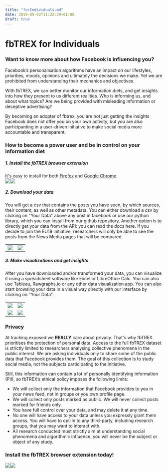 ```yaml
---
title: "forIndividuals.md"
date: 2019-05-02T11:22:29+01:00
draft: true
---
```

# fbTREX for Individuals
### Want to know more about how Facebook is influencing you?

Facebook’s personalisation algorithms have an impact on our lifestyles, priorities, moods, opinions and ultimately the decisions we make. Yet we are prohibited from understanding their mechanics and objectives. 

With fbTREX, we can better monitor our information diets, and get insights into how they present to us different realities. Who is informing us, and about what topics? Are we being provided with misleading information or deceptive advertising?

By becoming an adopter of fbtrex, you are not just getting the insights Facebook does not offer you on your own activity, but you are also participanting in a user-driven initiative to make social media more accountable and transparent.


### How to become a power user and be in control on your information diet

##### 1. Install the fbTREX browser extension

It's easy to install for both [Firefox](https://addons.mozilla.org/en-US/firefox/addon/facebook-tracking-exposed/) and [Google Chrome](https://chrome.google.com/webstore/detail/facebooktrackingexposed/fnknflppefckhjhecbfigfhlcbmcnmmi).<br>
<a target="_blank" href="https://addons.mozilla.org/en-US/firefox/addon/facebook-tracking-exposed/"><img src="https://facebook.tracking.exposed/images/AMO-button_1.png"></a><a target="_blank" href="https://chrome.google.com/webstore/detail/facebooktrackingexposed/fnknflppefckhjhecbfigfhlcbmcnmmi"><img src="https://facebook.tracking.exposed/images/ChromeWebStore_Badge_v2_206x58.png"></a>

##### 2. Download your data

You will get a csv that contains the posts you have seen, by which sources, their content, as well as other metadata. You can either download a csv by clicking on "Your Data" above any post in facebook or use our python library, which you can install from our github repository. Another option is to directly get your data from the API: you can read the docs here.
If you decide to join the EU19 initiative, researchers will only be able to see the posts from the News Media pages that will be compared.


<table><tr><td><img src="https://user-images.githubusercontent.com/40333748/57098627-dadcee00-6d1a-11e9-8512-a2cfa48271e2.png"></td><td><img src="https://user-images.githubusercontent.com/40333748/57107827-63668900-6d31-11e9-89c7-e5ea0f9acf3c.png"></td></tr></table>
  

##### 3. Make visualizations and get insights

After you have downloaded and/or transformed your data, you can visualize it using a spreadsheet software like Excel or LibreOffice Calc. You can also use Tableau, Rawgraphs.io or any other data visualization app. You can also start browsing your data in a visual way directly with our interface by clicking on "Your Data".

<table><tr><td><img src="https://user-images.githubusercontent.com/40333748/57097671-9f412480-6d18-11e9-8edd-ee027d4bceaf.png"></td><td><img src="https://user-images.githubusercontent.com/40333748/57097644-8a649100-6d18-11e9-9ec5-777527d90ca0.png"></td></tr><tr><td><img src="https://user-images.githubusercontent.com/40333748/57097704-b3852180-6d18-11e9-84f1-590c59a17ba5.png"></td><td><img src="https://user-images.githubusercontent.com/40333748/57106209-18e30d80-6d2d-11e9-80fe-7a5c94f29ddc.png"></td></tr></table>


### Privacy

At tracking.exposed we **REALLY** care about privacy. That's why fbTREX prioritises the protection of personal data. Access to the full fbTREX dataset is strictly limited to researchers analysing collective phenomena in the public interest. We are asking individuals only to share some of the public data that Facebook provides them. The goal of this collection is to study social media, not the subjects participating to the initiative.

Still, this information can contain a lot of personally identifying information (PII), so fbTREX’s ethical policy imposes the following limits:
* We will collect only the information that Facebook provides to you in your news feed, not in groups or you own profile page.
* We will collect only posts marked as public. We will never collect posts marked for friends only.
* You have full control over your data, and may delete it at any time.
* No one will have access to your data unless you expressly grant them access. You will have to opt-in to any third-party, including research groups, that you may want to interact with.
* All research conducted must strictly aim at understanding social phenomena and algorithmic influence, you will never be the subject or object of any study.


### Install the fbTREX browser extension today!

<a target="_blank" href="https://addons.mozilla.org/en-US/firefox/addon/facebook-tracking-exposed/"><img src="https://facebook.tracking.exposed/images/AMO-button_1.png"></a><a target="_blank" href="https://chrome.google.com/webstore/detail/facebooktrackingexposed/fnknflppefckhjhecbfigfhlcbmcnmmi"><img src="https://facebook.tracking.exposed/images/ChromeWebStore_Badge_v2_206x58.png"></a>
